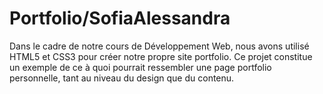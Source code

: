 # Portfolio/SofiaAlessandra
Dans le cadre de notre cours de Développement Web, nous avons utilisé HTML5 et CSS3 pour créer notre propre site portfolio.
Ce projet constitue un exemple de ce à quoi pourrait ressembler une page portfolio personnelle, tant au niveau du design que du contenu.
